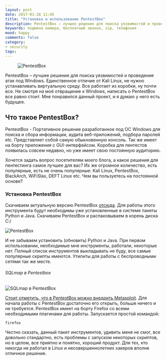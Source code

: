 ```yaml
---
layout: post
date: 2017-01-28 11:45
title: "Установка и использование PentestBox"
description: PentestBox – лучшее решение для поиска уязвимостей и проведения атак под Windows. Единственное отличие от Kali Linux, не нужно устанавливать виртуальную среду.
keywords: подмена номера, бесплатный звонок, sip, телефония
mood: happy
comments: false
category:
- security
tags:
---
```


<figure>
    <img src="http://dubkov.xyz/assets/img/pentestbox.jpg" alt="PentestBox" />
</figure>

PentestBox – лучшее решение для поиска уязвимостей и проведения атак под Windows. Единственное отличие от Kali Linux, не нужно устанавливать виртуальную среду. Все работает из коробки, ну почти все. Не смотря на моё отвращение к Windows, написать о PentestBox все равно стоит. Мне понравился данный проект, и я думаю у него есть будущее.
<!--more-->
<h2>Что такое PentestBox?</h2>
PentestBox - Портативное решение разработанное под ОС Windows для поиска и сбора информации, аудита веб-приложений, подбора паролей etc. Представляет собой самую обыкновенную консоль. Так же имеет на борту приложения с GUI-интерфейсом. Коробка для пентестов появилась совсем недавно, но уже имеет свою постоянную аудиторию.

Хочется задать вопрос посетителям моего блога, а какое решения для пентестинга самое лучшее для вас? Их же огромное количество, есть популярные, есть не очень популярные: Kali Linux, PentestBox, BlackArch, WiFiSlax, DEFT Linux etc. Чем вы пользуетесь на постоянной основе?

<h3>Установка PentestBox</h3>

Скачиваем актуальную версию PentestBox <a href="https://pentestbox.com/" rel="nofollow">отсюда</a>.
Для работы этого инструмента будут необходимы уже установленные в системе пакеты Python и Java.
Скачиваем PentestBox и распаковываем в корень диска C:/

![PentestBox](http://dubkov.xyz/assets/img/pentestbox.png)

И не забываем установить (обновить) Python и Java.
При первом использовании, необходимые мне инструменты, работали, некоторые нет. Полный список инструментов выкладывать не буду, все самые популярные скрипты имеются. Утилиты для работы с беспроводными сетями так же месте.
<h6>SQLmap в Pentestbox</h6>

![SQLmap в PentestBox](http://dubkov.xyz/assets/img/sqlmap-pentestbox.png)

<u>Стоит отметить, что в PentestBox можно внедрить Metasploit</u>. Для начала работы с PentestBox достаточно его открыть, больше ничего и не требуется. PentestBox имеет на борту Firefox со всеми необходимыми плагинами для работы. Запускается простой командой:

`firefox`

Честно сказать, данный пакет инструментов, удивить меня не смог, все довольно стандартно, есть проблемы с запуском некоторых скриптов, но в целом, все приятно и понятно, хороший продукт. Для тех, кто никогда не работал в Linux и несовершеннолетних хакеров вполне отличное решение.
